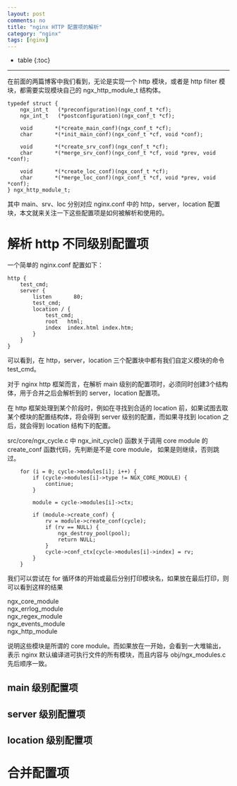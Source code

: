 ```yaml
---
layout: post
comments: no
title: "nginx HTTP 配置项的解析"
category: "nginx"
tags: [nginx]
---
```


* table
{:toc}
***

在前面的两篇博客中我们看到，无论是实现一个 http 模块，或者是 http filter 模块，都需要实现模块自己的 ngx_http_module_t 结构体。

```
typedef struct {
    ngx_int_t   (*preconfiguration)(ngx_conf_t *cf);
    ngx_int_t   (*postconfiguration)(ngx_conf_t *cf);

    void       *(*create_main_conf)(ngx_conf_t *cf);
    char       *(*init_main_conf)(ngx_conf_t *cf, void *conf);

    void       *(*create_srv_conf)(ngx_conf_t *cf);
    char       *(*merge_srv_conf)(ngx_conf_t *cf, void *prev, void *conf);

    void       *(*create_loc_conf)(ngx_conf_t *cf);
    char       *(*merge_loc_conf)(ngx_conf_t *cf, void *prev, void *conf);
} ngx_http_module_t;
```

其中 main、srv、loc 分别对应 nginx.conf 中的 http，server，location 配置块，本文就来关注一下这些配置项是如何被解析和使用的。

# 解析 http 不同级别配置项

一个简单的 nginx.conf 配置如下：

```
http {
    test_cmd;
    server {
        listen       80;
        test_cmd;
        location / {
            test_cmd;
            root   html;
            index  index.html index.htm;
        }
    }
}
```

可以看到，在 http，server，location 三个配置块中都有我们自定义模块的命令 test_cmd。

对于 nginx http 框架而言，在解析 main 级别的配置项时，必须同时创建3个结构体，用于合并之后会解析到的 server，location 配置项。

在 http 框架处理到某个阶段时，例如在寻找到合适的 location 前，如果试图去取某个模块的配置结构体，将会得到 server 级别的配置，而如果寻找到 location 之后，就会得到 location 结构下的配置。


src/core/ngx_cycle.c 中 ngx_init_cycle() 函数关于调用 core module 的 create_conf 函数代码，先判断是不是 core module， 如果是则继续，否则跳过。

```
    for (i = 0; cycle->modules[i]; i++) {
        if (cycle->modules[i]->type != NGX_CORE_MODULE) {
            continue;
        }

        module = cycle->modules[i]->ctx;

        if (module->create_conf) {
            rv = module->create_conf(cycle);
            if (rv == NULL) {
                ngx_destroy_pool(pool);
                return NULL;
            }
            cycle->conf_ctx[cycle->modules[i]->index] = rv;
        }
    }
```
我们可以尝试在 for 循环体的开始或最后分别打印模块名，如果放在最后打印，则可以看到这样的结果

ngx_core_module     
ngx_errlog_module     
ngx_regex_module    
ngx_events_module     
ngx_http_module     

说明这些模块是所谓的 core module。而如果放在一开始，会看到一大堆输出，表示 nginx 默认编译进可执行文件的所有模块，而且内容与 obj/ngx_modules.c 先后顺序一致。


## main 级别配置项

## server 级别配置项

## location 级别配置项

# 合并配置项